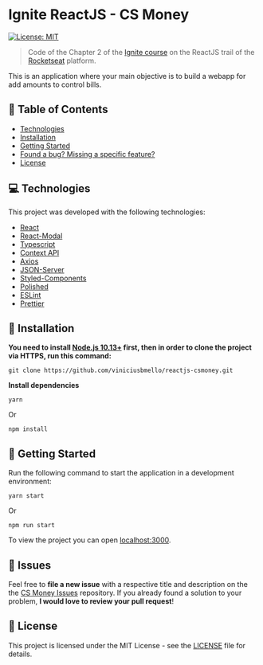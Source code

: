 # Ignite ReactJS - CS Money

[![License: MIT](https://img.shields.io/badge/License-MIT-brightgreen.svg)](https://opensource.org/licenses/MIT)

> Code of the Chapter 2 of the [Ignite course](https://pages.rocketseat.com.br/ignite) on the ReactJS trail of the [Rocketseat](https://app.rocketseat.com.br/) platform.

This is an application where your main objective is to build a webapp for add amounts to control bills.

## :pushpin: Table of Contents

* [Technologies](#-technologies)
* [Installation](#construction_worker-installation)
* [Getting Started](#runner-getting-started)
* [Found a bug? Missing a specific feature?](#bug-issues)
* [License](#closed_book-license)

## 💻 Technologies

This project was developed with the following technologies:

- [React](https://reactjs.org)
- [React-Modal](https://github.com/reactjs/react-modal)
- [Typescript](https://www.typescriptlang.org/)
- [Context API](https://pt-br.reactjs.org/docs/context.html)
- [Axios](https://github.com/axios/axios)
- [JSON-Server](https://github.com/typicode/json-server)
- [Styled-Components](https://styled-components.com/)
- [Polished](https://polished.js.org/)
- [ESLint](https://eslint.org/)
- [Prettier](https://prettier.io/)

## :construction_worker: Installation

**You need to install [Node.js 10.13+](https://nodejs.org/en/download/) first, then in order to clone the project via HTTPS, run this command:**

```
git clone https://github.com/viniciusbmello/reactjs-csmoney.git
```

**Install dependencies**

```
yarn
```

Or

```
npm install
```

## :runner: Getting Started

Run the following command to start the application in a development environment:

```
yarn start
```

Or

```
npm run start
```

To view the project you can open [localhost:3000](http://localhost:3000).

## :bug: Issues

Feel free to **file a new issue** with a respective title and description on the the [CS Money Issues](https://github.com/viniciusbmello/reactjs-csmoney/issues) repository. If you already found a solution to your problem, **I would love to review your pull request**!

## :closed_book: License

This project is licensed under the MIT License - see the [LICENSE](LICENSE) file for details.